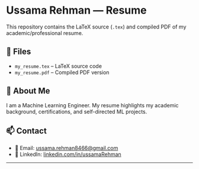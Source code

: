 # Ussama Rehman — Resume

This repository contains the LaTeX source (`.tex`) and compiled PDF of my academic/professional resume.

## 📄 Files

- `my_resume.tex` – LaTeX source code
- `my_resume.pdf` – Compiled PDF version

## 📌 About Me

I am a Machine Learning Engineer. My resume highlights my academic background, certifications, and self-directed ML projects.

## 📫 Contact

- 📧 Email: ussama.rehman8466@gmail.com  
- 💼 LinkedIn: [linkedin.com/in/ussamaRehman](https://linkedin.com/in/ussamaRehman)

---
